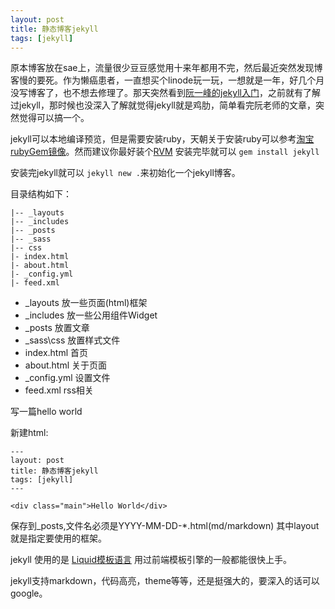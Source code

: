 ```yaml
---
layout: post
title: 静态博客jekyll
tags: [jekyll]
---
```


原本博客放在sae上，流量很少豆豆感觉用十来年都用不完，然后最近突然发现博客慢的要死。作为懒癌患者，一直想买个linode玩一玩，一想就是一年，好几个月没写博客了，也不想去修理了。那天突然看到[阮一峰的jekyll入门](http://www.ruanyifeng.com/blog/2012/08/blogging_with_jekyll.html)，之前就有了解过jekyll，那时候也没深入了解就觉得jekyll就是鸡肋，简单看完阮老师的文章，突然觉得可以搞一个。

jekyll可以本地编译预览，但是需要安装ruby，天朝关于安装ruby可以参考[淘宝rubyGem镜像](http://ruby.taobao.org/)。然而建议你最好装个[RVM](https://rvm.io/)
安装完毕就可以 `gem install jekyll`

安装完jekyll就可以 `jekyll new .`来初始化一个jekyll博客。

目录结构如下：

```
|-- _layouts
|-- _includes
|-- _posts
|-- _sass
|-- css
|- index.html
|- about.html
|- _config.yml
|- feed.xml
```

* _layouts 放一些页面(html)框架
* _includes 放一些公用组件Widget
* _posts 放置文章
* _sass\css 放置样式文件
* index.html 首页
* about.html 关于页面
* _config.yml 设置文件
* feed.xml rss相关 


写一篇hello world

新建html:

```
---
layout: post
title: 静态博客jekyll
tags: [jekyll]
---

<div class="main">Hello World</div>
```

保存到_posts,文件名必须是YYYY-MM-DD-*.html(md/markdown)
其中layout就是指定要使用的框架。

jekyll 使用的是 [Liquid模板语言](https://github.com/shopify/liquid/wiki/liquid-for-designers) 用过前端模板引擎的一般都能很快上手。

jekyll支持markdown，代码高亮，theme等等，还是挺强大的，要深入的话可以google。
